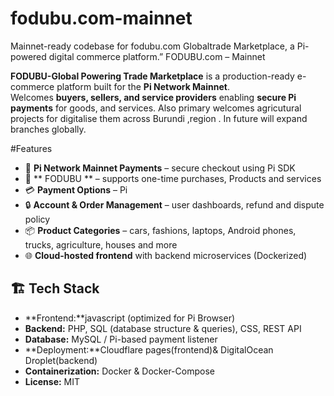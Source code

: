 # fodubu.com-mainnet
Mainnet-ready codebase for fodubu.com Globaltrade Marketplace, a Pi-powered digital commerce platform.”
FODUBU.com – Mainnet

**FODUBU-Global Powering Trade Marketplace** is a production-ready e-commerce platform built for the **Pi Network Mainnet**.  
Welcomes **buyers, sellers, and service providers** enabling **secure Pi payments** for goods, and services.
Also primary welcomes agricutural projects for digitalise them across Burundi ,region .
In future will expand branches globally.

#Features
* 🔑 **Pi Network Mainnet Payments** – secure checkout using Pi SDK  
* 🛒 ** FODUBU ** – supports  one-time purchases, Products and services  
* 💳 **Payment Options** – Pi  
* 🔒 **Account & Order Management** – user dashboards, refund and dispute policy  
* 📦 **Product Categories** – cars, fashions, laptops, Android phones, trucks, agriculture, houses and more  
* 🌐 **Cloud-hosted frontend** with backend microservices (Dockerized)

## 🏗️ Tech Stack
* **Frontend:**javascript (optimized for Pi Browser)  
* **Backend:** PHP, SQL (database structure & queries), CSS, REST API  
* **Database:** MySQL / Pi-based payment listener  
* **Deployment:**Cloudflare pages(frontend)& DigitalOcean Droplet(backend)  
* **Containerization:** Docker & Docker-Compose  
* **License:** MIT  
